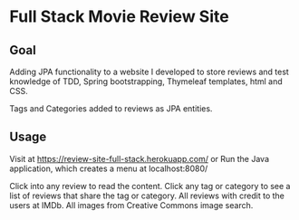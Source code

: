# Full Stack Movie Review Site

## Goal
Adding JPA functionality to a website I developed to store reviews and test knowledge of TDD, Spring bootstrapping, Thymeleaf templates, html and CSS.

Tags and Categories added to reviews as JPA entities.


## Usage
Visit at https://review-site-full-stack.herokuapp.com/ or
Run the Java application, which creates a menu at localhost:8080/

Click into any review to read the content. Click any tag or category to see a list of reviews that share the tag or category.
All reviews with credit to the users at IMDb. All images from Creative Commons image search.
